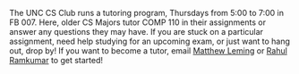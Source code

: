 The UNC CS Club runs a tutoring program, Thursdays from 5:00 to 7:00 in FB 007.
Here, older CS Majors tutor COMP 110 in their assignments or
answer any questions they may have. If you are stuck on a particular
assignment, need help studying for an upcoming exam, or just want to hang out,
drop by! If you want to become a tutor, email [Matthew Leming](/People#mleming)
or [Rahul Ramkumar](/People#rramkuma) to get started!
